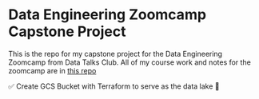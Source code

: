 # Data Engineering Zoomcamp Capstone Project

This is the repo for my capstone project for the Data Engineering Zoomcamp from Data Talks Club. All of my course work and notes for the zoomcamp are in [this repo](https://github.com/mharty3/data_engineering_zoomcamp_2022)


✅ Create GCS Bucket with Terraform to serve as the data lake
🔲